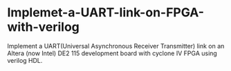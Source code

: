 # Implemet-a-UART-link-on-FPGA-with-verilog
Implement a UART(Universal Asynchronous Receiver Transmitter) link on an Altera (now Intel) DE2 115 development board with cyclone IV FPGA   using verilog HDL.
